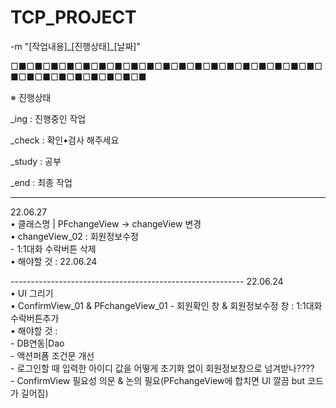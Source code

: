 # TCP_PROJECT
-m "[작업내용]\_[진행상태]\_[날짜]"
<br/>

□■□■□■□■□■□■□■□■□■□■□■□■□■□■□■□■□■□■□■□■□■□■□■□■□■□■□■□■

※ 진행상태

_ing    : 진행중인 작업

_check  : 확인•검사 해주세요

_study  : 공부

_end    : 최종 작업

----------------------------------------------------------
22.06.27  
• 클래스명 | PFchangeView -> changeView 변경  
• changeView_02 : 회원정보수정  
  \- 1:1대화 수락버튼 삭제  
• 해야할 것 : 22.06.24  

\----------------------------------------------------------
22.06.24  
• UI 그리기  
• ConfirmView_01 & PFchangeView_01 - 회원확인 창 & 회원정보수정 창 : 1:1대화 수락버튼추가  
• 해야할 것 :  
  \- DB연동|Dao   
  \- 액션퍼폼 조건문 개선  
  \- 로그인할 때 입력한 아이디 값을 어떻게 초기화 없이 회원정보창으로 넘겨받나????  
  \- ConfirmView 필요성 의문 & 논의 필요(PFchangeView에 합치면 UI 깔끔 but 코드가 길어짐)  

